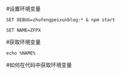#设置环境变量
```
SET DEBUG=zhufengpeixunblog:* & npm start

SET NAME=ZFPX
```
#获取环境变量
```
echo %NAME%
```

#如何在代码中获取环境变量
```

```

